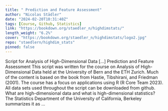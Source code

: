 ```yaml
---
title: " Prediction and Feature Assessment"
author: "Nicolas Städler"
date: "2024-02-20T10:31:40Z"
tags: [Course, Github, Statistics]
link: "https://bookdown.org/staedler_n/highdimstats/"
length_weight: "6.2%"
cover: "https://bookdown.org/staedler_n/highdimstats/logo2.jpg"
repo: "staedlern/highdim_stats"
pinned: false
---
```


Script for Analysis of High-Dimensional Data [...] Prediction and Feature Assessment This script was written for the course on Analysis of High-Dimensional Data held at the University of Bern and the ETH Zurich. Much of the content is based on the book from Hastie, Tibshirani, and Friedman (2001). The course has a focus on applications using R (R Core Team 2023). All data sets used throughout the script can be downloaded from github. What are high-dimensional data and what is high-dimensional statistics? The Statistics Department of the University of California, Berkeley summarizes it as ...
